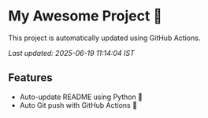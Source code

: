 # My Awesome Project 🚀

This project is automatically updated using GitHub Actions.

_Last updated: 2025-06-19 11:14:04 IST_

## Features
- Auto-update README using Python 🐍
- Auto Git push with GitHub Actions 🤖
